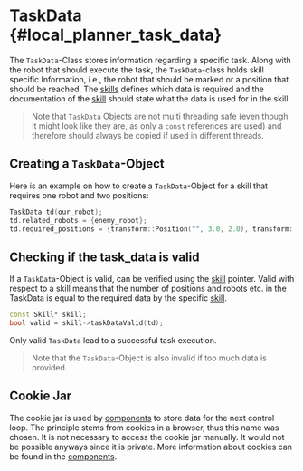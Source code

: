 # TaskData {#local_planner_task_data}
The `TaskData`-Class stores information regarding a specific task. Along with the robot that should execute the task, the `TaskData`-class holds skill specific Information, i.e., the robot that should be marked or a position that should be reached. The [skills](skills.md) defines which data is required and the documentation of the [skill](skills.md) should state what the data is used for in the skill.

> Note that `TaskData` Objects are not multi threading safe (even though it might look like they are, as only a `const` references are used) and therefore should always be copied if used in different threads.
## Creating a `TaskData`-Object
Here is an example on how to create a `TaskData`-Object for a skill that requires one robot and two positions:
```cpp
TaskData td(our_robot);
td.related_robots = {enemy_robot};
td.required_positions = {transform::Position("", 3.0, 2.0), transform::Position("", 3.0, 2.0)};
```

## Checking if the task_data is valid
If a `TaskData`-Object is valid, can be verified using the [skill](skills.md) pointer. Valid with respect to a skill means that the number of positions and robots etc. in the TaskData is equal to the required data by the specific [skill](skills.md).
```cpp
const Skill* skill;
bool valid = skill->taskDataValid(td);
```
Only valid `TaskData` lead to a successful task execution.
> Note that the `TaskData`-Object is also invalid if too much data is provided.


## Cookie Jar
The cookie jar is used by [components](components/components.md) to store data for the next control loop. The principle stems from cookies in a browser, thus this name was chosen. It is not necessary to access the cookie jar manually. It would not be possible anyways since it is private. More information about cookies can be found in the [components](components/components.md).